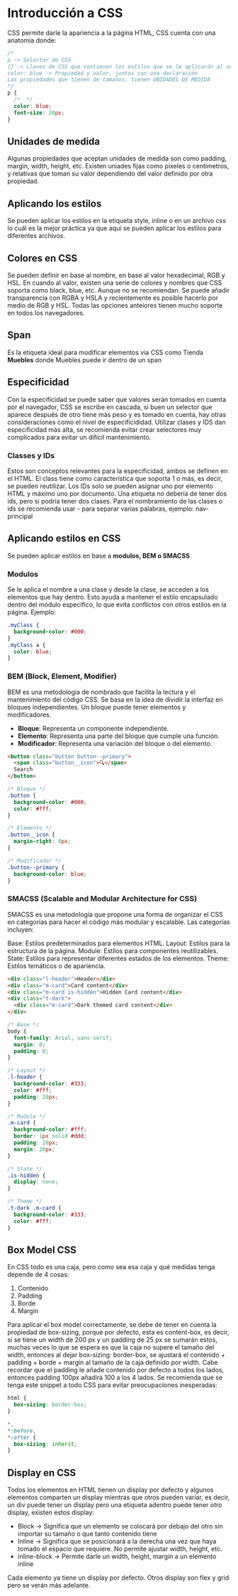 # Introducción a CSS

CSS permite darle la apariencia a la página HTML, CSS cuenta con una anatomia donde:

```css
/* 
p -> Selector de CSS 
{} -> Llaves de CSS que contienen los estilos que se le aplicarán al selector
color: blue -> Propiedad y valor, juntos con una declaración
Las propiedades que tienen de tamaños, tienen UNIDADES DE MEDIDA
*/
p {
  /*  */
  color: blue;
  font-size: 20px;
}
```

## Unidades de medida

Algunas propiedades que aceptan unidades de medida son como padding, margin, width, height, etc. Existen uniades fijas como pixeles o centímetros, y relativas que toman su valor dependiendo del valor definido por otra propiedad.

## Aplicando los estilos

Se pueden aplicar los estilos en la etiqueta style, inline o en un archivo css lo cuál es la mejor práctica ya que aquí se pueden aplicar los estilos para diferentes archivos.

## Colores en CSS

Se pueden definir en base al nombre, en base al valor hexadecimal, RGB y HSL. En cuando al valor, existen una serie de colores y nombres que CSS soporta como black, blue, etc. Aunque no se recomiendan. Se puede añadir transparencia con RGBA y HSLA y recientemente es posible hacerlo por medio de RGB y HSL. Todas las opciones anteiores tienen mucho soporte en todos los navegadores.

## Span

Es la etiqueta ideal para modificar elementos via CSS como Tienda **Muebles** donde Muebles puede ir dentro de un span

## Especificidad

Con la especificidad se puede saber que valores serán tomados en cuenta por el navegador, CSS se escribe en cascada, si buen un selector que aparece después de otro tiene más peso y es tomado en cuenta, hay otras consideraciones como el nivel de especificididad.
Utilizar clases y IDS dan especificidad más alta, se recomienda evitar crear selectores muy complicados para evitar un dificil mantenimiento.

### Classes y IDs

Estos son conceptos relevantes para la especificidad, ambos se definen en el HTML. El class tiene como característica que soporta 1 o más, es decir, se pueden reutilizar. Los IDs solo se pueden asignar uno por elemento HTML y máximo uno por documento. Una etiqueta no debería de tener dos ids, pero si podría tener dos clases. Para el nombramiento de las clases o ids se recomienda usar - para separar varias palabras, ejemplo: nav-principal

## Aplicando estilos en CSS

Se pueden aplicar estilos en base a **modulos, BEM o SMACSS**

### Modulos

Se le aplica el nombre a una clase y desde la clase, se acceden a los elementos que hay dentro. Esto ayuda a mantener el estilo encapsulado dentro del módulo específico, lo que evita conflictos con otros estilos en la página. Ejemplo:

```css
.myClass {
  background-color: #000;
}
.myClass a {
  color: blue;
}
```

### BEM (Block, Element, Modifier)

BEM es una metodología de nombrado que facilita la lectura y el mantenimiento del código CSS. Se basa en la idea de dividir la interfaz en bloques independientes. Un bloque puede tener elementos y modificadores.

- **Bloque**: Representa un componente independiente.
- **Elemento**: Representa una parte del bloque que cumple una función.
- **Modificador**: Representa una variación del bloque o del elemento.

```html
<button class="button button--primary">
  <span class="button__icon">🔍</span>
  Search
</button>
```

```css
/* Bloque */
.button {
  background-color: #000;
  color: #fff;
}

/* Elemento */
.button__icon {
  margin-right: 8px;
}

/* Modificador */
.button--primary {
  background-color: blue;
}
```

### SMACSS (Scalable and Modular Architecture for CSS)

SMACSS es una metodología que propone una forma de organizar el CSS en categorías para hacer el código más modular y escalable. Las categorías incluyen:

Base: Estilos predeterminados para elementos HTML.
Layout: Estilos para la estructura de la página.
Module: Estilos para componentes reutilizables.
State: Estilos para representar diferentes estados de los elementos.
Theme: Estilos temáticos o de apariencia.

```html
<div class="l-header">Header</div>
<div class="m-card">Card content</div>
<div class="m-card is-hidden">Hidden Card content</div>
<div class="t-dark">
  <div class="m-card">Dark themed card content</div>
</div>
```

```css
/* Base */
body {
  font-family: Arial, sans-serif;
  margin: 0;
  padding: 0;
}

/* Layout */
.l-header {
  background-color: #333;
  color: #fff;
  padding: 20px;
}

/* Module */
.m-card {
  background-color: #fff;
  border: 1px solid #ddd;
  padding: 20px;
  margin: 20px;
}

/* State */
.is-hidden {
  display: none;
}

/* Theme */
.t-dark .m-card {
  background-color: #333;
  color: #fff;
}
```

## Box Model CSS

En CSS todo es una caja, pero como sea esa caja y qué medidas tenga depende de 4 cosas:

1. Contenido
2. Padding
3. Borde
4. Margin

Para aplicar el box model correctamente, se debe de tener en cuenta la propiedad de box-sizing, porque por defecto, esta es content-box, es decir, si se tiene un width de 200 px y un padding de 25 px se sumarán estos, muchas veces lo que se espera es que la caja no supere el tamaño del width, entonces al dejar box-sizing: border-box, se ajustará el contenido + padding + borde + margin al tamaño de la caja definido por width. Cabe recordar que el padding le añade contenido por defecto a todos los lados, entonces padding 100px añadirá 100 a los 4 lados. Se recomienda que se tenga este snippet a todo CSS para evitar preocupaciones inesperadas:

```css
html {
  box-sizing: border-box;
}

*,
*:before,
*:after {
  box-sizing: inherit;
}
```

## Display en CSS

Todos los elementos en HTML tienen un display por defecto y algunos elementos comparten un display mientras que otros pueden variar, es decir, un div puede tener un display pero una etiqueta adentro puede tener otro display, existen estos display:

- Block -> Significa que un elemento se colocará por debajo del otro sin importar su tamaño o que tanto contenido tiene
- Inline -> Significa que se posicionará a la derecha una vez que haya tomado el espacio que requiere. No permite ajustar width, height, etc.
- inline-block -> Permite darle un width, height, margin a un elemento inline

Cada elemento ya tiene un display por defecto. Otros display son flex y grid pero se verán más adelante.
